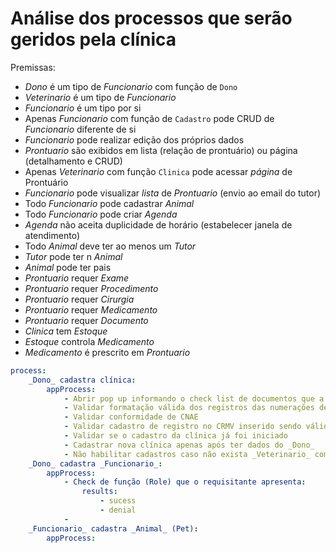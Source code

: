 # Análise dos processos que serão geridos pela clínica

Premissas:
- _Dono_ é um tipo de _Funcionario_ com função de `Dono`
- _Veterinario_ é um tipo de _Funcionario_
- _Funcionario_ é um tipo por si
- Apenas _Funcionario_ com função de `Cadastro` pode CRUD de _Funcionario_ diferente de si
- _Funcionario_ pode realizar edição dos próprios dados
- _Prontuario_ são exibidos em lista (relação de prontuário) ou página (detalhamento e CRUD)
- Apenas _Veterinario_ com função `Clinica` pode acessar *página* de Prontuário
- _Funcionario_ pode visualizar *lista* de _Prontuario_ (envio ao email do tutor)
- Todo _Funcionario_ pode cadastrar _Animal_
- Todo _Funcionario_ pode criar _Agenda_
- _Agenda_ não aceita duplicidade de horário (estabelecer janela de atendimento)
- Todo _Animal_ deve ter ao menos um _Tutor_
- _Tutor_ pode ter n _Animal_
- _Animal_ pode ter pais
- _Prontuario_ requer _Exame_
- _Prontuario_ requer _Procedimento_
- _Prontuario_ requer _Cirurgia_
- _Prontuario_ requer _Medicamento_
- _Prontuario_ requer _Documento_
- _Clinica_ tem _Estoque_
- _Estoque_ controla _Medicamento_
- _Medicamento_ é prescrito em _Prontuario_

```yml
process:
    _Dono_ cadastra clínica:
        appProcess:
            - Abrir pop up informando o check list de documentos que a pessoa precisa ter em mãos para realizar o cadastro da clínica
            - Validar formatação válida dos registros das numerações de CPF e CNPJ
            - Validar conformidade de CNAE
            - Validar cadastro de registro no CRMV inserido sendo válido (Adicionar termo de conformidade de dados)
            - Validar se o cadastro da clínica já foi iniciado
            - Cadastrar nova clínica apenas após ter dados do _Dono_
            - Não habilitar cadastros caso não exista _Veterinario_ com a função `responsavelTecnico`
    _Dono_ cadastra _Funcionario_:
        appProcess:
            - Check de função (Role) que o requisitante apresenta:
                results:
                    - sucess
                    - denial
            - 
    _Funcionario_ cadastra _Animal_ (Pet):
        appProcess:
```